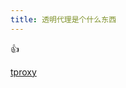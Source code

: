 ```yaml
---
title: 透明代理是个什么东西
---
```


:+1:

[tproxy](https://www.kernel.org/doc/Documentation/networking/tproxy.txt)

